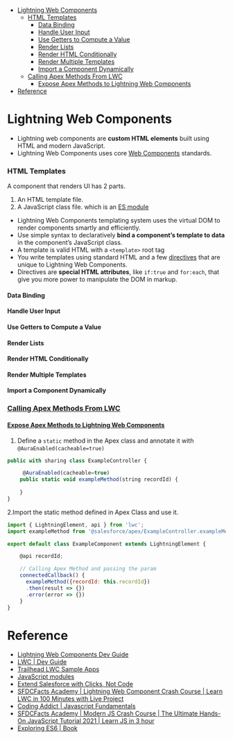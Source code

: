 - [Lightning Web Components](#lightning-web-components)
    - [HTML Templates](#html-templates)
      - [Data Binding](#data-binding)
      - [Handle User Input](#handle-user-input)
      - [Use Getters to Compute a Value](#use-getters-to-compute-a-value)
      - [Render Lists](#render-lists)
      - [Render HTML Conditionally](#render-html-conditionally)
      - [Render Multiple Templates](#render-multiple-templates)
      - [Import a Component Dynamically](#import-a-component-dynamically)
    - [Calling Apex Methods From LWC](#calling-apex-methods-from-lwc)
      - [Expose Apex Methods to Lightning Web Components](#expose-apex-methods-to-lightning-web-components)
- [Reference](#reference)

# Lightning Web Components

- Lightning web components are **custom HTML elements** built using HTML and modern JavaScript.
- Lightning Web Components uses core [Web Components](https://github.com/WICG/webcomponents) standards.

### HTML Templates

A component that renders UI has 2 parts.

1. An HTML template file.
2. A JavaScript class file. which is an [ES module](https://lwc.dev/guide/es_modules)

- Lightning Web Components templating system uses the virtual DOM to render components smartly and efficiently.
- Use simple syntax to declaratively **bind a component’s template to data** in the component’s JavaScript class.
- A template is valid HTML with a `<template>` root tag
- You write templates using standard HTML and a few [directives](https://lwc.dev/guide/reference#html-template-directives) that are unique to Lightning Web Components.
- Directives are **special HTML attributes**, like `if:true` and `for:each`, that give you more power to manipulate the DOM in markup.

#### Data Binding

#### Handle User Input

#### Use Getters to Compute a Value

#### Render Lists

#### Render HTML Conditionally

#### Render Multiple Templates

#### Import a Component Dynamically

### [Calling Apex Methods From LWC](https://developer.salesforce.com/docs/component-library/documentation/en/lwc/lwc.apex)

#### [Expose Apex Methods to Lightning Web Components](https://developer.salesforce.com/docs/component-library/documentation/en/lwc/lwc.apex_expose_method)

1. Define a `static` method in the Apex class and annotate it with `@AuraEnabled(cacheable=true)`

```js
public with sharing class ExampleController {

     @AuraEnabled(cacheable=true)
    public static void exampleMethod(string recordId) {
    
    }
}
```

2.Import the static method defined in Apex Class and use it.

```js
import { LightningElement, api } from 'lwc';
import exampleMethod from '@salesforce/apex/ExampleController.exampleMethod';  // Importing Apex Method

export default class ExampleComponent extends LightningElement {

    @api recordId;

    // Calling Apex Method and passing the param
    connectedCallback() {
      exampleMethod({recordId: this.recordId})
      .then(result => {})
      .error(error => {})
    }
}

```


# Reference

- [Lightning Web Components Dev Guide](https://developer.salesforce.com/docs/component-library/documentation/en/lwc)
- [LWC | Dev Guide](https://lwc.dev/guide/introduction)
- [Trailhead LWC Sample Apps](https://github.com/trailheadapps)
- [JavaScript modules](https://developer.mozilla.org/en-US/docs/Web/JavaScript/Guide/Modules)
- [Extend Salesforce with Clicks, Not Code](https://help.salesforce.com/s/articleView?id=sf.extend_click_intro.htm&type=5)
- [SFDCFacts Academy | Lightning Web Component Crash Course | Learn LWC in 100 Minutes with Live Project](https://www.youtube.com/watch?v=bLyAsIeDZtw)
- [Coding Addict | Javascript Fundamentals](https://www.youtube.com/watch?v=2Ji-clqUYnA)
- [SFDCFacts Academy | Modern JS Crash Course | The Ultimate Hands-On JavaScript Tutorial 2021 | Learn JS in 3 hour](https://www.youtube.com/watch?v=dY8li4JnoWQ)
- [Exploring ES6 | Book](https://exploringjs.com/es6.html)
